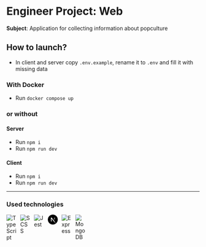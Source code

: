 # Engineer Project: Web

**Subject**: Application for collecting information about popculture

## How to launch?

-   In client and server copy `.env.example`, rename it to `.env` and fill it with missing data

### With Docker

-   Run `docker compose up`

### or without

#### Server

-   Run `npm i`
-   Run `npm run dev`

#### Client

-   Run `npm i`
-   Run `npm run dev`

---

### Used technologies

[<img align="left" alt="TypeScript" width="26px" src="https://cdn.jsdelivr.net/gh/devicons/devicon/icons/typescript/typescript-original.svg" style="padding-right:10px;"/>][ts]
[<img align="left" alt="SCSS" width="26px" src="https://cdn.jsdelivr.net/gh/devicons/devicon/icons/sass/sass-original.svg" style="padding-right:10px;"/>][scss]
[<img align="left" alt="Jest" width="26px" src="https://cdn.jsdelivr.net/gh/devicons/devicon/icons/jest/jest-plain.svg" style="padding-right:10px;"/>][jest]
[<img align="left" alt="NextJS" width="26px" src="https://raw.githubusercontent.com/MarcinSkic/marcinskic/main/icons/next-official-dark.svg" style="padding-right:10px;"/>][next]
[<picture align="left" style="padding-right:10px;"> <source media="(prefers-color-scheme: dark)" srcset="https://user-images.githubusercontent.com/33003089/227041204-71a593b5-395e-4de9-82ff-21f6113c2c8a.svg"><img align="left" alt="Express" src="https://cdn.jsdelivr.net/gh/devicons/devicon/icons/express/express-original.svg" style="padding-right:10px;" width="26px"></picture>][express]
[<img align="left" alt="MongoDB" width="26px" src="https://cdn.jsdelivr.net/gh/devicons/devicon/icons/mongodb/mongodb-original.svg" style="padding-right:10px;"/>][mongodb]

[ts]: https://www.typescriptlang.org
[express]: https://expressjs.com
[next]: https://nextjs.org
[scss]: https://sass-lang.com
[jest]: https://jestjs.io
[mongodb]: htpps://mongodb.com
